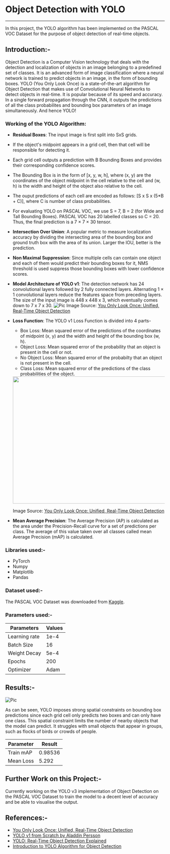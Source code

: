 # Object Detection with YOLO

***

In this project, the YOLO algorithm has been implemented on the PASCAL VOC Dataset for the purpose of object detection of real-time objects.

## Introduction:-

Object Detection is a Computer Vision technology that deals with the detection and localization of objects in an image belonging to a predefined set of classes. It is an advanced form of image classification where a neural network is trained to predict objects in an image, in the form of bounding boxes.
YOLO (You Only Look Once) is a state-of-the-art algorithm for Object Detection that makes use of Convolutional Neural Networks to detect objects in real-time. It is popular because of its speed and accuracy. In a single forward propagation through the CNN, it outputs the predictions of all the class probabilites and bounding box parameters of an image simultaneously. And hence YOLO!

### Working of the YOLO Algorithm:

* **Residual Boxes**: The input image is first split into SxS grids.
* If the object's midpoint appears in a grid cell, then that cell will be responsible for detecting it.
* Each grid cell outputs a prediction with B Bounding Boxes and provides their corresponding confidence scores.
* The Bounding Box is in the form of [x, y, w, h], where (x, y) are the coordinates of the object midpoint in the cell relative to the cell and (w, h) is the width and height of the object also relative to the cell.
* The ouput predictions of each cell are encoded as follows: [S x S x (5*B + C)], where C is number of class probabilities.
* For evaluating YOLO on PASCAL VOC, we use S = 7, B = 2 (for Wide and Tall Bounding Boxes). PASCAL VOC has 20 labelled classes so C = 20. Thus, the final prediction is a 7 × 7 × 30 tensor.
* **Intersection Over Union**: A popular metric to measure localization accuracy by dividing the intersecting area of the bounding box and ground truth box with the area of its union. Larger the IOU, better is the prediction.
*  **Non Maximal Suppression**: Since multiple cells can contain one object and each of them would predict their bounding boxes for it, NMS threshold is used suppress those bounding boxes with lower confidence scores.
*  **Model Architecture of YOLO v1**: The detection network has 24 convolutional layers followed by 2 fully connected layers. Alternating 1 × 1 convolutional layers reduce the features space from preceding layers. The size of the input image is 448 x 448 x 3, which eventually comes down to 7 x 7 x 30.
![Pic](https://i.imgur.com/oyBoc1y.png)
Image Source: [You Only Look Once: Unified, Real-Time Object Detection](https://pjreddie.com/media/files/papers/yolo_1.pdf)
* **Loss Function**: The YOLO v1 Loss Function is divided into 4 parts-
  * Box Loss: Mean squared error of the predictions of the coordinates of midpoint (x, y) and the width and height of the bounding box (w, h).
  * Object Loss: Mean squared error of the probability that an object is present in the cell or not.
  * No Object Loss: Mean squared error of the probabilty that an object is not present in the cell.
  * Class Loss: Mean squared error of the predictions of the class probabilities of the object.
   <img src="https://i.imgur.com/lOB3j7E.png" height="400" width="600" >

  Image Source: [You Only Look Once: Unified, Real-Time Object Detection](https://pjreddie.com/media/files/papers/yolo_1.pdf)
* **Mean Average Precision**: The Average Precision (AP) is calculated as the area under the Precision-Recall curve for a set of predictions per class. The average of this value taken over all classes called mean Average Precision (mAP) is calculated.

### Libraries used:-

* PyTorch
* Numpy
* Matplotlib
* Pandas

### Dataset used:-

The PASCAL VOC Dataset was downloaded from [Kaggle](https://www.kaggle.com/datasets/734b7bcb7ef13a045cbdd007a3c19874c2586ed0b02b4afc86126e89d00af8d2).

### Parameters used:-



| Parameters | Values |
| -------- | -------- |
| Learning rate     | 1e-4     |
| Batch Size     | 16     |
| Weight Decay     | 5e-4     |
| Epochs     | 200     |
| Optimizer     | Adam     |

## Results:-

![Pic](https://i.imgur.com/M5QnDnm.jpg)

As can be seen, YOLO imposes strong spatial constraints on bounding box predictions since each grid cell only predicts two boxes and can only have one class. This spatial constraint limits the number of nearby objects that the model can predict. It struggles with small objects that appear in groups, such as flocks of birds or crowds of people.

| Parameter | Result | 
| -------- | -------- | 
| Train mAP     | 0.98536     |
| Mean Loss     | 5.292     | 

## Further Work on this Project:-

Currently working on the YOLO v3 implementation of Object Detection on the PASCAL VOC Dataset to train the model to a decent level of accuracy and be able to visualise the output.

## References:-

* [You Only Look Once: Unified, Real-Time Object Detection](https://pjreddie.com/media/files/papers/yolo_1.pdf)
* [YOLO v1 from Scratch by Aladdin Persson](https://m.youtube.com/watch?v=n9_XyCGr-MI)
* [YOLO: Real-Time Object Detection Explained](https://www.v7labs.com/blog/yolo-object-detection)
* [Introduction to YOLO Algorithm for Object Detection](https://www.section.io/engineering-education/introduction-to-yolo-algorithm-for-object-detection/)
